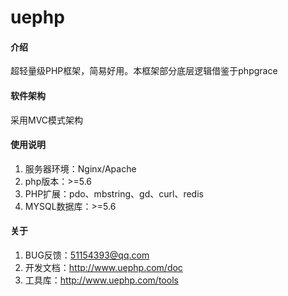 # uephp

#### 介绍
超轻量级PHP框架，简易好用。本框架部分底层逻辑借鉴于phpgrace

#### 软件架构
采用MVC模式架构

#### 使用说明

1.  服务器环境：Nginx/Apache
2.  php版本：>=5.6
3.  PHP扩展：pdo、mbstring、gd、curl、redis
4.  MYSQL数据库：>=5.6


#### 关于

1.  BUG反馈：51154393@qq.com
2.  开发文档：http://www.uephp.com/doc
3.  工具库：http://www.uephp.com/tools
